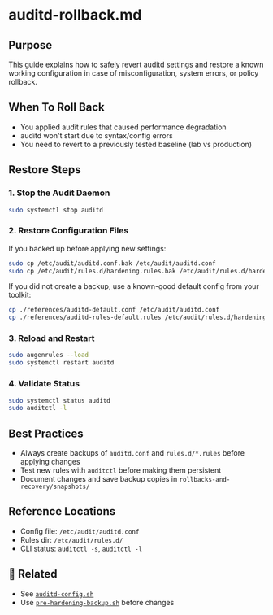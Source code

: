 # auditd-rollback.md

## Purpose
This guide explains how to safely revert auditd settings and restore a known working configuration in case of misconfiguration, system errors, or policy rollback.

## When To Roll Back
- You applied audit rules that caused performance degradation
- auditd won't start due to syntax/config errors
- You need to revert to a previously tested baseline (lab vs production)

## Restore Steps

### 1. Stop the Audit Daemon
```bash
sudo systemctl stop auditd
```

### 2. Restore Configuration Files
If you backed up before applying new settings:
```bash
sudo cp /etc/audit/auditd.conf.bak /etc/audit/auditd.conf
sudo cp /etc/audit/rules.d/hardening.rules.bak /etc/audit/rules.d/hardening.rules
```
If you did not create a backup, use a known-good default config from your toolkit:
```bash
cp ./references/auditd-default.conf /etc/audit/auditd.conf
cp ./references/auditd-rules-default.rules /etc/audit/rules.d/hardening.rules
```

### 3. Reload and Restart
```bash
sudo augenrules --load
sudo systemctl restart auditd
```

### 4. Validate Status
```bash
sudo systemctl status auditd
sudo auditctl -l
```

## Best Practices
- Always create backups of `auditd.conf` and `rules.d/*.rules` before applying changes
- Test new rules with `auditctl` before making them persistent
- Document changes and save backup copies in `rollbacks-and-recovery/snapshots/`

## Reference Locations
- Config file: `/etc/audit/auditd.conf`
- Rules dir: `/etc/audit/rules.d/`
- CLI status: `auditctl -s`, `auditctl -l`

## 📎 Related
- See [`auditd-config.sh`](../../logging-and-auditing/auditd-config.sh)
- Use [`pre-hardening-backup.sh`](../backup-hooks/) before changes

